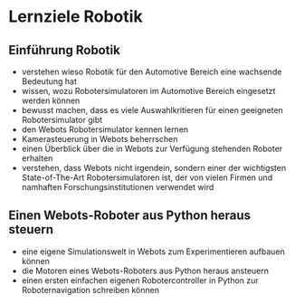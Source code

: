# Lernziele Robotik

## Einführung Robotik

- verstehen wieso Robotik für den Automotive Bereich eine wachsende Bedeutung hat
- wissen, wozu Robotersimulatoren im Automotive Bereich eingesetzt werden können
- bewusst machen, dass es viele Auswahlkritieren für einen geeigneten Robotersimulator gibt
- den Webots Robotersimulator kennen lernen
- Kamerasteuerung in Webots beherrschen
- einen Überblick über die in Webots zur Verfügung stehenden Roboter erhalten
- verstehen, dass Webots nicht irgendein, sondern einer der wichtigsten State-of-The-Art Robotersimulatoren ist, der von vielen Firmen und namhaften Forschungsinstitutionen verwendet wird


## Einen Webots-Roboter aus Python heraus steuern

- eine eigene Simulationswelt in Webots zum Experimentieren aufbauen können
- die Motoren eines Webots-Roboters aus Python heraus ansteuern
- einen ersten einfachen eigenen Robotercontroller in Python zur Roboternavigation schreiben können





